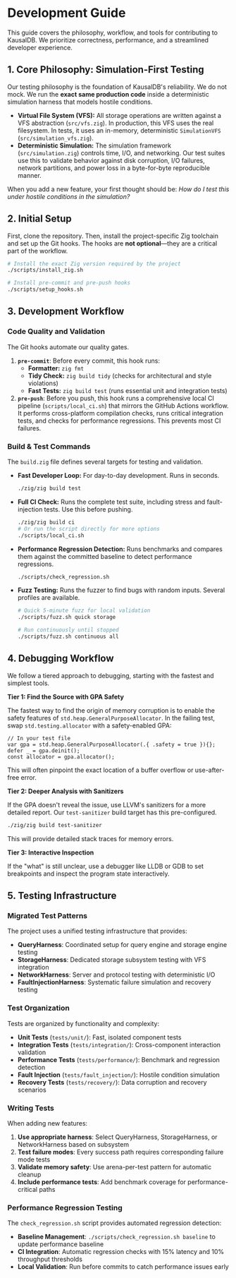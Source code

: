 # Development Guide

This guide covers the philosophy, workflow, and tools for contributing to KausalDB. We prioritize correctness, performance, and a streamlined developer experience.

## 1. Core Philosophy: Simulation-First Testing

Our testing philosophy is the foundation of KausalDB's reliability. We do not mock. We run the **exact same production code** inside a deterministic simulation harness that models hostile conditions.

- **Virtual File System (VFS):** All storage operations are written against a VFS abstraction (`src/vfs.zig`). In production, this VFS uses the real filesystem. In tests, it uses an in-memory, deterministic `SimulationVFS` (`src/simulation_vfs.zig`).
- **Deterministic Simulation:** The simulation framework (`src/simulation.zig`) controls time, I/O, and networking. Our test suites use this to validate behavior against disk corruption, I/O failures, network partitions, and power loss in a byte-for-byte reproducible manner.

When you add a new feature, your first thought should be: _How do I test this under hostile conditions in the simulation?_

## 2. Initial Setup

First, clone the repository. Then, install the project-specific Zig toolchain and set up the Git hooks. The hooks are **not optional**—they are a critical part of the workflow.

```bash
# Install the exact Zig version required by the project
./scripts/install_zig.sh

# Install pre-commit and pre-push hooks
./scripts/setup_hooks.sh
```

## 3. Development Workflow

### Code Quality and Validation

The Git hooks automate our quality gates.

1.  **`pre-commit`**: Before every commit, this hook runs:
    - **Formatter:** `zig fmt`
    - **Tidy Check:** `zig build tidy` (checks for architectural and style violations)
    - **Fast Tests:** `zig build test` (runs essential unit and integration tests)
2.  **`pre-push`**: Before you push, this hook runs a comprehensive local CI pipeline (`scripts/local_ci.sh`) that mirrors the GitHub Actions workflow. It performs cross-platform compilation checks, runs critical integration tests, and checks for performance regressions. This prevents most CI failures.

### Build & Test Commands

The `build.zig` file defines several targets for testing and validation.

- **Fast Developer Loop:** For day-to-day development. Runs in seconds.
  ```bash
  ./zig/zig build test
  ```
- **Full CI Check:** Runs the complete test suite, including stress and fault-injection tests. Use this before pushing.
  ```bash
  ./zig/zig build ci
  # Or run the script directly for more options
  ./scripts/local_ci.sh
  ```
- **Performance Regression Detection:** Runs benchmarks and compares them against the committed baseline to detect performance regressions.
  ```bash
  ./scripts/check_regression.sh
  ```
- **Fuzz Testing:** Runs the fuzzer to find bugs with random inputs. Several profiles are available.

  ```bash
  # Quick 5-minute fuzz for local validation
  ./scripts/fuzz.sh quick storage

  # Run continuously until stopped
  ./scripts/fuzz.sh continuous all
  ```

## 4. Debugging Workflow

We follow a tiered approach to debugging, starting with the fastest and simplest tools.

**Tier 1: Find the Source with GPA Safety**

The fastest way to find the origin of memory corruption is to enable the safety features of `std.heap.GeneralPurposeAllocator`. In the failing test, swap `std.testing.allocator` with a safety-enabled GPA:

```zig
// In your test file
var gpa = std.heap.GeneralPurposeAllocator(.{ .safety = true }){};
defer _ = gpa.deinit();
const allocator = gpa.allocator();
```

This will often pinpoint the exact location of a buffer overflow or use-after-free error.

**Tier 2: Deeper Analysis with Sanitizers**

If the GPA doesn't reveal the issue, use LLVM's sanitizers for a more detailed report. Our `test-sanitizer` build target has this pre-configured.

```bash
./zig/zig build test-sanitizer
```

This will provide detailed stack traces for memory errors.

**Tier 3: Interactive Inspection**

If the "what" is still unclear, use a debugger like LLDB or GDB to set breakpoints and inspect the program state interactively.

## 5. Testing Infrastructure

### Migrated Test Patterns

The project uses a unified testing infrastructure that provides:

- **QueryHarness**: Coordinated setup for query engine and storage engine testing
- **StorageHarness**: Dedicated storage subsystem testing with VFS integration
- **NetworkHarness**: Server and protocol testing with deterministic I/O
- **FaultInjectionHarness**: Systematic failure simulation and recovery testing

### Test Organization

Tests are organized by functionality and complexity:

- **Unit Tests** (`tests/unit/`): Fast, isolated component tests
- **Integration Tests** (`tests/integration/`): Cross-component interaction validation
- **Performance Tests** (`tests/performance/`): Benchmark and regression detection
- **Fault Injection** (`tests/fault_injection/`): Hostile condition simulation
- **Recovery Tests** (`tests/recovery/`): Data corruption and recovery scenarios

### Writing Tests

When adding new features:

1.  **Use appropriate harness**: Select QueryHarness, StorageHarness, or NetworkHarness based on subsystem
2.  **Test failure modes**: Every success path requires corresponding failure mode tests
3.  **Validate memory safety**: Use arena-per-test pattern for automatic cleanup
4.  **Include performance tests**: Add benchmark coverage for performance-critical paths

### Performance Regression Testing

The `check_regression.sh` script provides automated regression detection:

- **Baseline Management**: `./scripts/check_regression.sh baseline` to update performance baseline
- **CI Integration**: Automatic regression checks with 15% latency and 10% throughput thresholds
- **Local Validation**: Run before commits to catch performance issues early
